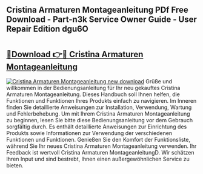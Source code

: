 ## Cristina Armaturen Montageanleitung PDf Free Download - Part-n3k Service Owner Guide - User Repair Edition dgu6O

# <h2><a href="http://df6yq6o.blite.top/?on=Cristina+Armaturen+Montageanleitung">🔗Download 👉🔴 Cristina Armaturen Montageanleitung</a></h2>

[![Cristina Armaturen Montageanleitung new download](https://i.imgur.com/lujVjoI.png)](http://df6yq6o.blite.top/?on=Cristina+Armaturen+Montageanleitung)
Grüße und willkommen in der Bedienungsanleitung für Ihr neu gekauftes Cristina Armaturen Montageanleitung. Dieses Handbuch soll Ihnen helfen, die Funktionen und Funktionen Ihres Produkts einfach zu navigieren. Im Inneren finden Sie detaillierte Anweisungen zur Installation, Verwendung, Wartung und Fehlerbehebung. Um mit Ihrem Cristina Armaturen Montageanleitung zu beginnen, lesen Sie bitte diese Bedienungsanleitung vor dem Gebrauch sorgfältig durch. Es enthält detaillierte Anweisungen zur Einrichtung des Produkts sowie Informationen zur Verwendung der verschiedenen Funktionen und Funktionen. Genießen Sie den Komfort der Funktionsliste, während Sie Ihr neues Cristina Armaturen Montageanleitung verwenden. Ihr Feedback ist wertvoll Cristina Armaturen MontageanleitungD. Wir schätzen Ihren Input und sind bestrebt, Ihnen einen außergewöhnlichen Service zu bieten.
